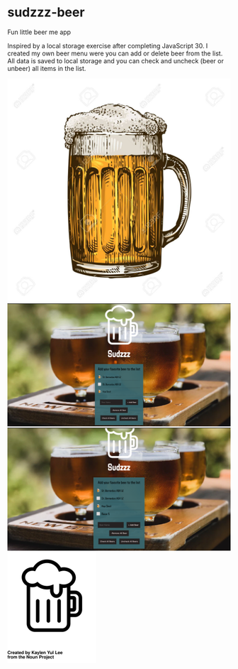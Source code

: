 # sudzzz-beer
Fun little beer me app

Inspired by a local storage exercise after completing JavaScript 30. I created my own beer menu were you can add or delete beer from the list. All data is saved to local storage and you can check and uncheck (beer or unbeer) all items in the list. 

![Settings Window](/images/beer.jpg)
![Settings Window](/images/beer1.png)
![Settings Window](/images/beer2.png)
![Settings_Window](/images/noun_Beer_902531.svg)

